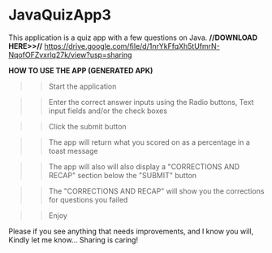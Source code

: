 # JavaQuizApp3


This application is a quiz app with a few questions on Java.  **//DOWNLOAD HERE>>//**  https://drive.google.com/file/d/1nrYkFfqXh5tUfmrN-NqofOFZvxrlq27k/view?usp=sharing


**HOW TO USE THE APP (GENERATED APK)**

>> Start the application

>> Enter the correct answer inputs using the Radio buttons, Text input fields and/or the check boxes

>> Click the submit button

>> The app will return what you scored on as a percentage in a toast message

>> The app will also will also display a "CORRECTIONS AND RECAP" section below the "SUBMIT" button

>> The "CORRECTIONS AND RECAP" will show you the corrections for questions you failed

>> Enjoy




Please if you see anything that needs improvements, and I know you will, Kindly let me know... Sharing is caring!


